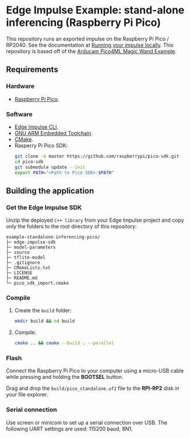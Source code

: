 # Edge Impulse Example: stand-alone inferencing (Raspberry Pi Pico)

This repository runs an exported impulse on the Raspberry Pi Pico / RP2040. See the documentation at [Running your impulse locally](https://docs.edgeimpulse.com/docs/running-your-impulse-locally-1). This repository is based off of the [Arducam Pico4ML Magic Wand Example](https://github.com/ArduCAM/Pico4ML-Magic-Wand/). 

## Requirements

### Hardware

* [Raspberry Pi Pico](https://www.raspberrypi.org/products/raspberry-pi-pico/).

### Software

* [Edge Impulse CLI](https://docs.edgeimpulse.com/docs/cli-installation).
* [GNU ARM Embedded Toolchain](https://developer.arm.com/tools-and-software/open-source-software/developer-tools/gnu-toolchain/gnu-rm/downloads).
* [CMake](https://cmake.org/install/).
* Rasperry Pi Pico SDK:
   ```bash
   git clone -b master https://github.com/raspberrypi/pico-sdk.git
   cd pico-sdk
   git submodule update --init
   export PATH="<Path to Pico SDK>:$PATH"
   ```

## Building the application

### Get the Edge Impulse SDK

Unzip the deployed `C++ library` from your Edge Impulse project and copy only the folders to the root directory of this repository:

   ```
   example-standalone-inferencing-pico/
   ├─ edge-impulse-sdk
   ├─ model-parameters
   ├─ source
   ├─ tflite-model
   ├─ .gitignore
   ├─ CMakeLists.txt
   ├─ LICENSE
   ├─ README.md
   └─ pico_sdk_import.cmake
   ```

### Compile

1. Create the `build` folder:
   ```bash
   mkdir build && cd build
   ```
1. Compile:
   ```bash
   cmake .. && cmake --build . --parallel
   ```

### Flash

Connect the Raspberry Pi Pico to your computer using a micro-USB cable while pressing and holding the **BOOTSEL** button.

Drag and drop the `build/pico_standalone.uf2` file to the **RPI-RP2** disk in your file explorer.

### Serial connection

Use screen or minicom to set up a serial connection over USB. The following UART settings are used: 115200 baud, 8N1.
